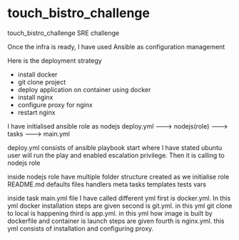 # touch_bistro_challenge
touch_bistro_challenge SRE challenge

Once the infra is ready, I have used Ansible as configuration management

Here is the deployment strategy
* install docker
* git clone project 
* deploy application on container using docker
* install nginx
* configure proxy for nginx
* restart nginx

I have initialised ansible role as nodejs
deploy.yml ---> nodejs(role) ---> tasks ---> main.yml

deploy.yml 
consists of ansible playbook start where I have stated ubuntu user will run the play and enabled escalation privilege. Then it is calling to nodejs role

inside nodejs role have multiple folder structure created as we initialise role
README.md  defaults  files  handlers  meta  tasks  templates  tests  vars

inside task main.yml file I have called different yml 
first is docker.yml. In this yml docker installation steps are given
second is git.yml. in this yml git clone to local is happening
third is app.yml. in this yml how image is built by dockerfile and container is launch steps are given
fourth is nginx.yml. this yml consists of installation and configuring proxy.
